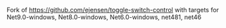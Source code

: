 ﻿Fork of https://github.com/ejensen/toggle-switch-control with targets for Net9.0-windows, Net8.0-windows, Net6.0-windows, net481, net46